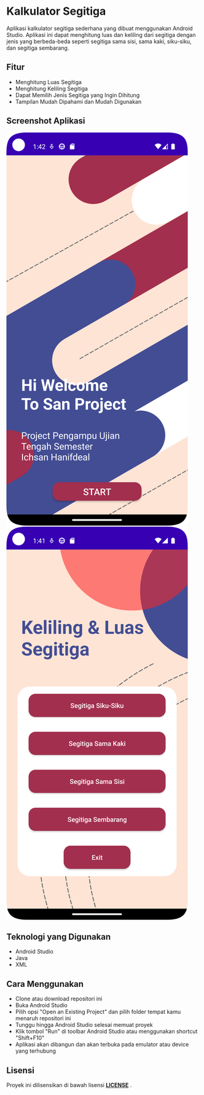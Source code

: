 # Kalkulator Segitiga
 
Aplikasi kalkulator segitiga sederhana yang dibuat menggunakan Android Studio. Aplikasi ini dapat menghitung luas dan keliling dari segitiga dengan jenis yang berbeda-beda seperti segitiga sama sisi, sama kaki, siku-siku, dan segitiga sembarang.

## Fitur

- Menghitung Luas Segitiga
- Menghitung Keliling Segitiga
- Dapat Memilih Jenis Segitiga yang Ingin Dihitung
- Tampilan Mudah Dipahami dan Mudah Digunakan

## Screenshot Aplikasi

![Welcome Screen](https://github.com/IchsanHanifdeal/Kalkulator-Segitiga/blob/main/ScreenShots/01.png)
![Main Screen](https://github.com/IchsanHanifdeal/Kalkulator-Segitiga/blob/main/ScreenShots/02.png)

## Teknologi yang Digunakan

- Android Studio
- Java
- XML

## Cara Menggunakan

- Clone atau download repositori ini
- Buka Android Studio
- Pilih opsi "Open an Existing Project" dan pilih folder tempat kamu menaruh repositori ini
- Tunggu hingga Android Studio selesai memuat proyek
- Klik tombol "Run" di toolbar Android Studio atau menggunakan shortcut "Shift+F10"
- Aplikasi akan dibangun dan akan terbuka pada emulator atau device yang terhubung

## Lisensi

Proyek ini dilisensikan di bawah lisensi **[LICENSE](https://github.com/IchsanHanifdeal/Kalkulator-Segitiga/blob/main/LICENSE)**
.

